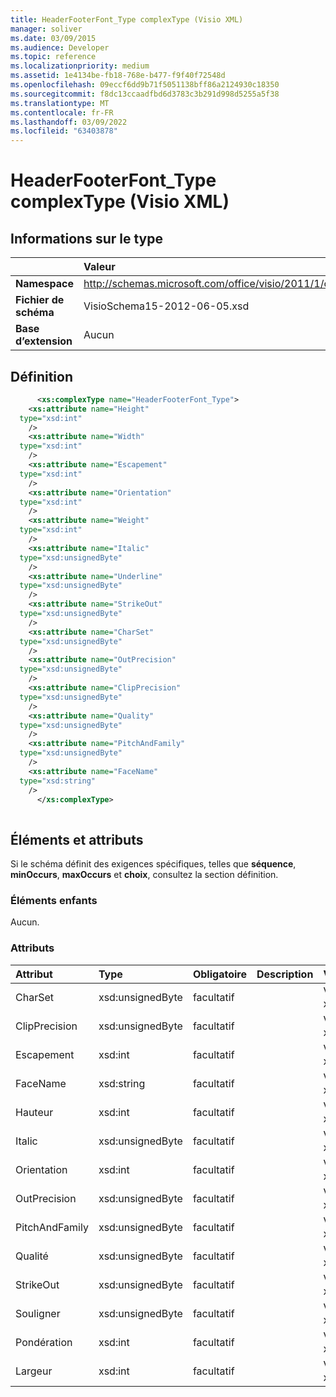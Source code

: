 ```yaml
---
title: HeaderFooterFont_Type complexType (Visio XML)
manager: soliver
ms.date: 03/09/2015
ms.audience: Developer
ms.topic: reference
ms.localizationpriority: medium
ms.assetid: 1e4134be-fb18-768e-b477-f9f40f72548d
ms.openlocfilehash: 09eccf6dd9b71f5051138bff86a2124930c18350
ms.sourcegitcommit: f8dc13ccaadfbd6d3783c3b291d998d5255a5f38
ms.translationtype: MT
ms.contentlocale: fr-FR
ms.lasthandoff: 03/09/2022
ms.locfileid: "63403878"
---
```

# <a name="headerfooterfont_type-complextype-visio-xml"></a>HeaderFooterFont_Type complexType (Visio XML)

## <a name="type-information"></a>Informations sur le type

||Valeur |
|:-----|:-----|
|**Namespace** <br/> |http://schemas.microsoft.com/office/visio/2011/1/core  <br/> |
|**Fichier de schéma** <br/> |VisioSchema15-2012-06-05.xsd  <br/> |
|**Base d’extension** <br/> |Aucun  <br/> |
   
## <a name="definition"></a>Définition

```XML
      <xs:complexType name="HeaderFooterFont_Type">
    <xs:attribute name="Height"
  type="xsd:int"
    />
    <xs:attribute name="Width"
  type="xsd:int"
    />
    <xs:attribute name="Escapement"
  type="xsd:int"
    />
    <xs:attribute name="Orientation"
  type="xsd:int"
    />
    <xs:attribute name="Weight"
  type="xsd:int"
    />
    <xs:attribute name="Italic"
  type="xsd:unsignedByte"
    />
    <xs:attribute name="Underline"
  type="xsd:unsignedByte"
    />
    <xs:attribute name="StrikeOut"
  type="xsd:unsignedByte"
    />
    <xs:attribute name="CharSet"
  type="xsd:unsignedByte"
    />
    <xs:attribute name="OutPrecision"
  type="xsd:unsignedByte"
    />
    <xs:attribute name="ClipPrecision"
  type="xsd:unsignedByte"
    />
    <xs:attribute name="Quality"
  type="xsd:unsignedByte"
    />
    <xs:attribute name="PitchAndFamily"
  type="xsd:unsignedByte"
    />
    <xs:attribute name="FaceName"
  type="xsd:string"
    />
      </xs:complexType>
      
```

## <a name="elements-and-attributes"></a>Éléments et attributs

Si le schéma définit des exigences spécifiques, telles que **séquence**, **minOccurs**, **maxOccurs** et **choix**, consultez la section définition. 
  
### <a name="child-elements"></a>Éléments enfants

Aucun.
  
### <a name="attributes"></a>Attributs

|**Attribut**|**Type**|**Obligatoire**|**Description**|**Valeurs possibles**|
|:-----|:-----|:-----|:-----|:-----|
|CharSet  <br/> |xsd:unsignedByte  <br/> |facultatif  <br/> ||Valeurs du type xsd:unsignedByte. |
|ClipPrecision  <br/> |xsd:unsignedByte  <br/> |facultatif  <br/> ||Valeurs du type xsd:unsignedByte. |
|Escapement  <br/> |xsd:int  <br/> |facultatif  <br/> ||Valeurs du type xsd:int. |
|FaceName  <br/> |xsd:string  <br/> |facultatif  <br/> ||Valeurs du type xsd:string. |
|Hauteur  <br/> |xsd:int  <br/> |facultatif  <br/> ||Valeurs du type xsd:int. |
|Italic  <br/> |xsd:unsignedByte  <br/> |facultatif  <br/> ||Valeurs du type xsd:unsignedByte. |
|Orientation  <br/> |xsd:int  <br/> |facultatif  <br/> ||Valeurs du type xsd:int. |
|OutPrecision  <br/> |xsd:unsignedByte  <br/> |facultatif  <br/> ||Valeurs du type xsd:unsignedByte. |
|PitchAndFamily  <br/> |xsd:unsignedByte  <br/> |facultatif  <br/> ||Valeurs du type xsd:unsignedByte. |
|Qualité  <br/> |xsd:unsignedByte  <br/> |facultatif  <br/> ||Valeurs du type xsd:unsignedByte. |
|StrikeOut  <br/> |xsd:unsignedByte  <br/> |facultatif  <br/> ||Valeurs du type xsd:unsignedByte. |
|Souligner  <br/> |xsd:unsignedByte  <br/> |facultatif  <br/> ||Valeurs du type xsd:unsignedByte. |
|Pondération  <br/> |xsd:int  <br/> |facultatif  <br/> ||Valeurs du type xsd:int. |
|Largeur  <br/> |xsd:int  <br/> |facultatif  <br/> ||Valeurs du type xsd:int. |
   

